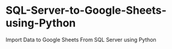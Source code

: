 # SQL-Server-to-Google-Sheets-using-Python
Import Data to Google Sheets From SQL Server using Python
